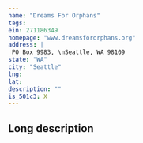 ```yaml
---
name: "Dreams For Orphans"
tags:
ein: 271186349
homepage: "www.dreamsfororphans.org"
address: |
 PO Box 9983, \nSeattle, WA 98109
state: "WA"
city: "Seattle"
lng: 
lat: 
description: ""
is_501c3: X
---
```


## Long description



